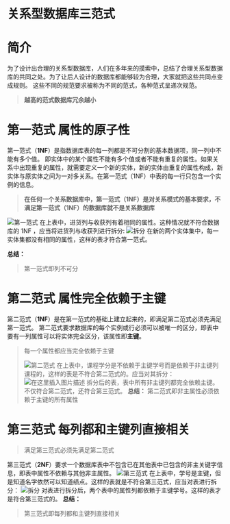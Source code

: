 # 关系型数据库三范式

# 简介

为了设计出合理的关系型数据库，人们在多年来的摸索中，总结了合理关系型数据库的共同之处。为了让后人设计的数据库都能够较为合理，大家就把这些共同点变成规则。
这些不同的规范要求被称为不同的范式，各种范式呈递次规范。

> **越高的范式数据库冗余越小**

# 第一范式 属性的原子性

第一范式（**1NF**）是指数据库表的每一列都是不可分割的基本数据项，同一列中不能有多个值。
即实体中的某个属性不能有多个值或者不能有重复的属性。如果关系中出现重复的属性，就需要定义一个新的实体，新的实体由重复的属性构成，新实体与原实体之间为一对多关系。在第一范式（1NF）中表的每一行只包含一个实例的信息。
> **在任何一个关系数据库中，第一范式（1NF）是对关系模式的基本要求，不满足第一范式（1NF）的数据库就不是关系数据库**

![第一范式](https://pic.try-hard.cn/blog/20200316111001547.png)
在上表中，进货列与收获列有着相同的属性。这种情况就不符合数据库的 1NF ，应当将进货列与收获列进行拆分:
![拆分](https://pic.try-hard.cn/blog/20200316112828640.png)
在新的两个实体集中，每一实体集都没有相同的属性，这样的表才符合第一范式。

**总结：**
> 第一范式即列不可分

# 第二范式 属性完全依赖于主键

第二范式（**1NF**）是在第一范式的基础上建立起来的，即满足第二范式必须先满足第一范式。
第二范式要求数据库的每个实例或行必须可以被唯一的区分，即表中要有一列属性可以将实体完全区分，该属性即**主键**。
> 每一个属性都应当完全依赖于主键
>
> ![第二范式](https://pic.try-hard.cn/blog/20200316115326352.png)
> 在上表中，课程学分是不依赖于主键学号而是依赖于非主键列课程的，这样的表是不符合第二范式的。应当对其拆分：
> ![在这里插入图片描述](https://pic.try-hard.cn/blog/20200316125042779.png)
> 拆分后的表，表中所有非主键列都完全依赖主键。不仅符合第二范式，还符合第三范式。
> **总结：**
> 第二范式即非主属性必须依赖于主键的所有属性

# 第三范式 每列都和主键列直接相关

> 满足第三范式必须先满足第二范式

第三范式（**2NF**）要求一个数据库表中不包含已在其他表中已包含的非主关键字信息，即表中属性不依赖与其他非主属性。
![第三范式](https://pic.try-hard.cn/blog/20200316123407108.png)
在上表中，学号是主键，但是知道名字依然可以知道绩点。这样的表就是不符合第三范式，应当对表进行拆分：
![拆分](https://pic.try-hard.cn/blog/20200316123820552.png)
对表进行拆分后，两个表中的属性列都依赖于主键学号。这样的表才是符合第三范式的。
**总结：**

> 第三范式即每列都和主键列直接相关